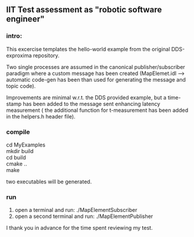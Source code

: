 
## IIT Test assessment as "robotic software engineer"

### intro:

This excercise templates the hello-world example from the original DDS-exproxima repository.<br>


 Two single processes are assumed in the canonical publisher/subscriber paradigm where a custom message has been created (MapElemet.idl --> automatic code-gen has been than used for generating the message and topic code). <br>

 Improvements are minimal w.r.t. the DDS provided example, but a time-stamp has been added to the message sent enhancing latency measurement ( the additional function for t-measurement has been added in the helpers.h header file).





### compile
cd MyExamples <br>
mkdir build<br>
cd build<br>
cmake ..<br>
make <br>

two executables will be generated.

### run

1. open a terminal and run: ./MapElementSubscriber
2. open a second terminal and run: ./MapElementPublisher


 I thank you in advance for the time spent reviewing my test.

